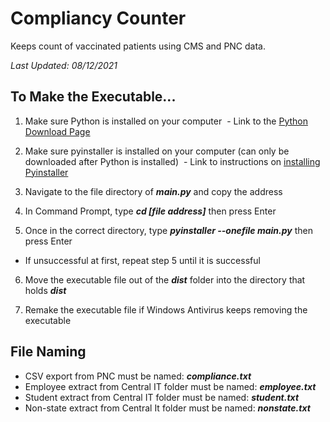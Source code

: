 # Compliancy Counter
Keeps count of vaccinated patients using CMS and PNC data.

*Last Updated: 08/12/2021*

## To Make the Executable...
1. Make sure Python is installed on your computer
&nbsp;- Link to the [Python Download Page](https://www.python.org/downloads/)

2. Make sure pyinstaller is installed on your computer (can only be downloaded after Python is installed)
&nbsp;- Link to instructions on [installing Pyinstaller](https://pyinstaller.readthedocs.io/en/stable/installation.html)

3. Navigate to the file directory of ***main.py*** and copy the address

4. In Command Prompt, type ***cd [file address]*** then press Enter

5. Once in the correct directory, type ***pyinstaller --onefile main.py*** then press Enter
- If unsuccessful at first, repeat step 5 until it is successful

6. Move the executable file out of the ***dist*** folder into the directory that holds ***dist***

7. Remake the executable file if Windows Antivirus keeps removing the executable

## File Naming
- CSV export from PNC must be named: ***compliance.txt***
- Employee extract from Central IT folder must be named: ***employee.txt***
- Student extract from Central IT folder must be named: ***student.txt***
- Non-state extract from Central It folder must be named: ***nonstate.txt***
